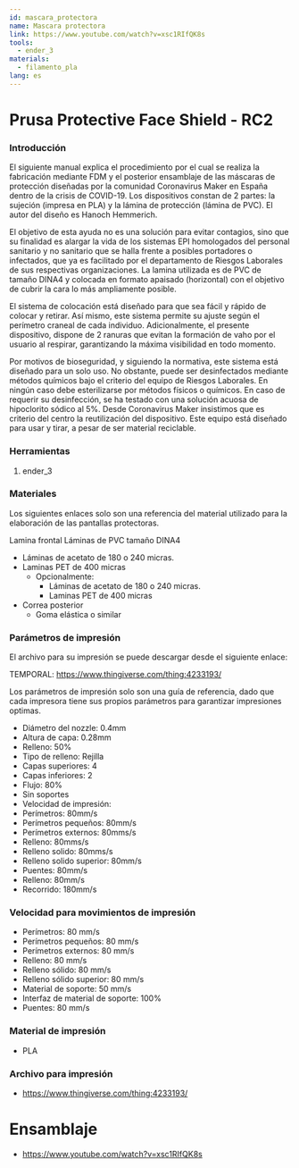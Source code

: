 ```yaml
---
id: mascara_protectora
name: Mascara protectora
link: https://www.youtube.com/watch?v=xsc1RIfQK8s
tools:
  - ender_3
materials:
  - filamento_pla
lang: es
---
```


# Prusa Protective Face Shield - RC2

### Introducción

El siguiente manual explica el procedimiento por el cual se realiza la fabricación mediante FDM y el posterior ensamblaje de las máscaras de protección diseñadas por la comunidad Coronavirus Maker en España dentro de la crisis de COVID-19.
Los dispositivos constan de 2 partes: la sujeción (impresa en PLA) y la lámina de protección (lámina de PVC). El autor del diseño es Hanoch Hemmerich.

El objetivo de esta ayuda no es una solución para evitar contagios, sino que su finalidad es alargar la vida de los sistemas EPI homologados del personal sanitario y no sanitario que se halla frente a posibles portadores o infectados, que ya es facilitado por el departamento de Riesgos Laborales de sus respectivas organizaciones.
La lamina utilizada es de PVC de tamaño DINA4 y colocada en formato apaisado (horizontal) con el objetivo de cubrir la cara lo más ampliamente posible.

El sistema de colocación está diseñado para que sea fácil y rápido de colocar y retirar. Así mismo, este sistema permite su ajuste según el perímetro craneal de cada individuo.
Adicionalmente, el presente dispositivo, dispone de 2 ranuras que evitan la formación de vaho por el usuario al respirar, garantizando la máxima visibilidad en todo momento.

Por motivos de bioseguridad, y siguiendo la normativa, este sistema está diseñado para un solo uso. No obstante, puede ser desinfectados mediante métodos químicos bajo el criterio del equipo de Riesgos Laborales. En ningún caso debe esterilizarse por métodos físicos o químicos. En caso de requerir su desinfección, se ha testado con una solución acuosa de hipoclorito sódico al 5%.
Desde Coronavirus Maker insistimos que es criterio del centro la reutilización del dispositivo. Este equipo está diseñado para usar y tirar, a pesar de ser material reciclable.

### Herramientas

1. ender_3

### Materiales

Los siguientes enlaces solo son una referencia del material utilizado para la elaboración de las pantallas protectoras.

Lamina frontal
Láminas de PVC tamaño DINA4
  - Láminas de acetato de 180 o 240 micras.
  - Laminas PET de 400 micras
    - Opcionalmente:
      - Láminas de acetato de 180 o 240 micras.
      - Laminas PET de 400 micras
- Correa posterior
  - Goma elástica o similar
  
### Parámetros de impresión

El archivo para su impresión se puede descargar desde el siguiente enlace:

TEMPORAL: https://www.thingiverse.com/thing:4233193/

Los parámetros de impresión solo son una guía de referencia, dado que cada impresora tiene sus propios parámetros para garantizar impresiones optimas.

- Diámetro del nozzle: 0.4mm
- Altura de capa: 0.28mm
- Relleno: 50%
- Tipo de relleno: Rejilla
- Capas superiores: 4
- Capas inferiores: 2
- Flujo: 80%
- Sin soportes
- Velocidad de impresión:
- Perímetros: 80mm/s
- Perímetros pequeños: 80mm/s
- Perímetros externos: 80mms/s
- Relleno: 80mms/s
- Relleno solido: 80mms/s
- Relleno solido superior: 80mm/s
- Puentes: 80mm/s
- Relleno: 80mm/s
- Recorrido: 180mm/s
  
### Velocidad para movimientos de impresión

- Perímetros: 80 mm/s
- Perímetros pequeños: 80 mm/s
- Perímetros externos: 80 mm/s
- Relleno: 80 mm/s
- Relleno sólido: 80 mm/s
- Relleno sólido superior: 80 mm/s
- Material de soporte: 50 mm/s
- Interfaz de material de soporte: 100%
- Puentes: 80 mm/s

### Material de impresión

- PLA

### Archivo para impresión

- https://www.thingiverse.com/thing:4233193/

# Ensamblaje

- https://www.youtube.com/watch?v=xsc1RIfQK8s
